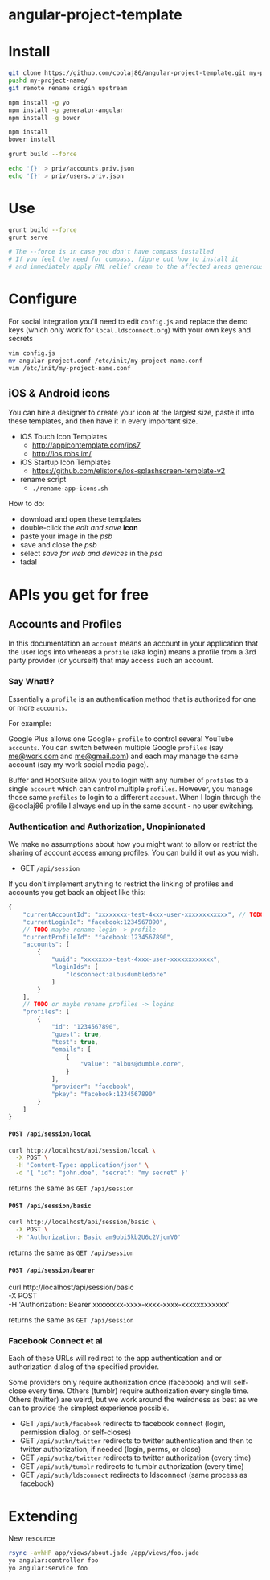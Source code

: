 angular-project-template
============

Install
===

```bash
git clone https://github.com/coolaj86/angular-project-template.git my-project-name
pushd my-project-name/
git remote rename origin upstream

npm install -g yo
npm install -g generator-angular
npm install -g bower

npm install
bower install

grunt build --force

echo '{}' > priv/accounts.priv.json
echo '{}' > priv/users.priv.json
```

Use
===

```bash
grunt build --force
grunt serve

# The --force is in case you don't have compass installed
# If you feel the need for compass, figure out how to install it
# and immediately apply FML relief cream to the affected areas generously
```

Configure
===

For social integration you'll need to edit `config.js` and
replace the demo keys (which only work for `local.ldsconnect.org`) with your own keys and secrets

```bash
vim config.js
mv angular-project.conf /etc/init/my-project-name.conf
vim /etc/init/my-project-name.conf
```

## iOS & Android icons

You can hire a designer to create your icon at the largest size,
paste it into these templates,
and then have it in every important size.

* iOS Touch Icon Templates
  * <http://appicontemplate.com/ios7>
  * <http://ios.robs.im/>
* iOS Startup Icon Templates
  * <https://github.com/elistone/ios-splashscreen-template-v2>
* rename script
  * `./rename-app-icons.sh`

How to do:

  * download and open these templates
  * double-click the *edit and save* **icon**
  * paste your image in the *psb*
  * save and close the *psb*
  * select *save for web and devices* in the *psd*
  * tada!

APIs you get for free
===

Accounts and Profiles
---

In this documentation an `account` means an account in your application that the user logs into
whereas a `profile` (aka login) means a profile from a 3rd party provider (or yourself) that may access such an account.

### Say What!?

Essentially a `profile` is an authentication method that is authorized for one or more `accounts`.


For example:

Google Plus allows one Google+ `profile` to control several YouTube `accounts`. You can switch between multiple Google `profiles` (say me@work.com and me@gmail.com) and each may manage the same account (say my work social media page).

Buffer and HootSuite allow you to login with any number of `profiles` to a single `account` which can cantrol multiple `profiles`. However, you manage those same `profiles` to login to a different `account`. When I login through the @coolaj86 profile I always end up in the same acount - no user switching.

### Authentication and Authorization, Unopinionated

We make no assumptions about how you might want to allow or restrict the sharing of account access among profiles.
You can build it out as you wish.

* GET `/api/session`

If you don't implement anything to restrict the linking of profiles and accounts you get back an object like this:

```javascript
{
    "currentAccountId": "xxxxxxxx-test-4xxx-user-xxxxxxxxxxxx", // TODO
    "currentLoginId": "facebook:1234567890",
    // TODO maybe rename login -> profile
    "currentProfileId": "facebook:1234567890",
    "accounts": [
        {
            "uuid": "xxxxxxxx-test-4xxx-user-xxxxxxxxxxxx",
            "loginIds": [
                "ldsconnect:albusdumbledore"
            ]
        }
    ],
    // TODO or maybe rename profiles -> logins
    "profiles": [
        {
            "id": "1234567890",
            "guest": true,
            "test": true,
            "emails": [
                {
                    "value": "albus@dumble.dore",
                }
            ],
            "provider": "facebook",
            "pkey": "facebook:1234567890"
        }
    ]
}
```

#### `POST /api/session/local`

```bash
curl http://localhost/api/session/local \
  -X POST \
  -H 'Content-Type: application/json' \
  -d '{ "id": "john.doe", "secret": "my secret" }'
```

returns the same as `GET /api/session`

#### `POST /api/session/basic`

```bash
curl http://localhost/api/session/basic \
  -X POST \
  -H 'Authorization: Basic am9obi5kb2U6c2VjcmV0'
```

returns the same as `GET /api/session`

#### `POST /api/session/bearer`

curl http://localhost/api/session/basic \
  -X POST \
  -H 'Authorization: Bearer xxxxxxxx-xxxx-xxxx-xxxx-xxxxxxxxxxxx'

returns the same as `GET /api/session`

### Facebook Connect et al

Each of these URLs will redirect to the app authentication and or authorization dialog of the specified provider.

Some providers only require authorization once (facebook) and will self-close every time. Others (tumblr) require authorization every single time. Others (twitter) are weird, but we work around the weirdness as best as we can to provide the simplest experience possible.

* GET `/api/auth/facebook` redirects to facebook connect (login, permission dialog, or self-closes)
* GET `/api/authn/twitter` redirects to twitter authentication and then to twitter authorization, if needed (login, perms, or close)
* GET `/api/authz/twitter` redirects to twitter authorization (every time)
* GET `/api/auth/tumblr` redirects to tumblr authorization (every time)
* GET `/api/auth/ldsconnect` redirects to ldsconnect (same process as facebook)

Extending
===

New resource
```bash
rsync -avhHP app/views/about.jade /app/views/foo.jade
yo angular:controller foo
yo angular:service foo
```
